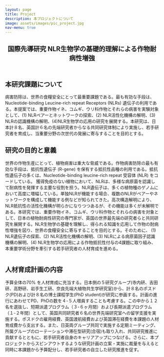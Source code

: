 ```yaml
---
layout: page
title: Project
description: 本プロジェクトについて
image: assets/images/pic_project.jpg
nav-menu: true
---
```


<!-- Main -->
<div id="main" class="alt">

<!-- One -->
<section id="one">
	<div class="inner">
		<header class="major">
			<h2>国際先導研究 NLR生物学の基礎的理解による作物耐病性増強</h2>
		</header>
		<!-- Content -->
		<h2 id="content">本研究課題について</h2>
		<p>病害防除は、世界の食糧安全にとって最重要課題である。最も有効な手段は、Nucleotide-binding Leucine-rich repeat Receptors (NLRs) 遺伝子の利用である。本提案では、重要作物イネ、コムギ、ウリ科作物とそれらの病害を実験対象として、(1) NLRペアーとネットワークの探索、(2) NLR活性化機構の解明、(3) NLRの認識機構の解明、(4)NLR生物学の応用の研究を展開する。本研究は、日本計８名、英国計６名の先端研究者からなる共同研究体制により実施し、若手研究者を育成し、当重要分野の次世代の発展に寄与することを目的とする。</p>
		<h2 id="content">研究の目的と意義</h2>
		<p>世界の作物生産にとって、植物病害は重大な脅威である。作物病害防除の最も有効な手段は、抵抗性遺伝子 (R-gene) を保有する抵抗性品種の利用である。抵抗性遺伝子の多くは、Nucleotide-binding leucine-rich repeat 受容体 (NLR) をコードしている。 獲得免疫のない植物において、NLRは、多様な病原菌を認識して耐病性を発揮する主要な役割を担う。NLR遺伝子は、多くの植物種のゲノムにおいて高度に増幅している。単独NLRが機能する場合、複数のNLRがペアーやネットワークを構成して機能する例などが知られてきた。高次構造解明により、NLR抵抗性の活性化機構が明らかになりつつあるが、その機能は多くが未解明である。本研究では、重要作物イネ、コムギ、ウリ科作物とそれらの病害を対象として、日本の植物耐病性研究の専門家が、英国の世界最先端の研究者らと共同研究を展開する。NLR生物学の基礎を理解し、得られる知識を応用して作物の耐病性増強を図り、世界の食糧安全に寄与することを目的とする。そのために、
		(1) NLR遺伝子の探索、(2) NLR活性化機構の解明、(3) NLRによる病原菌因子認識機構の解明、(4) NLR生物学の応用による作物抵抗性付与の4課題に取り組み、本重要学術分野を牽引する若手研究者の人材育成を進める。</p>
		<div class="row">
			<div class="1u"><p></p></div>
			<div class="10u"><span class="image fit"><img src="{% link assets/images/pic_intro.jpg %}" alt="" /></span></div>
			<div class="1u$"><p></p></div>
		</div>
		<h2 id="content">人材育成計画の内容</h2>
		<p>予算全体の70% を人材育成に充当する。日本側の５研究グループ(寺内研、吉田研、高野研、岩手生工研、奈良先端大植物共生学研究室)から、計８名のポスドク(PD)および計８名の博士課程学生(PhD student)が研究に参画する。計画の進行にあわせてPD、PhDの数を４-５人増員することも考慮する。この中から１２名を選抜し、短期派遣プログラム（３-６ヶ月間）および長期派遣プログラム（１-２年間）として、英国共同研究者６名の世界先端研究室への留学支援を実施する。ポスドクの雇用経費、英国渡航経費および英国滞在経費を本課題の人材育成費から支出する。また、日英両グループ共同で実施する定期ミーティング、所属グループのローテーションや滞在型研究(合宿)も取り入れ、共同研究推進に貢献するとともに、若手研究者自身のキャリアアップにつなげる。さらに、本プロジェクトからスピンアウトするような研究計画の立案・実施に裁量を与えると同時に本課題から予算配分し、若手研究者の自立した研究推進を促す。 </p>
		<div class="row">
			<div class="2u"><br></div>
			<div class="8u"><span class="image fit"><img src="{% link assets/images/pic_plan.jpg %}" alt="" /></span></div>
			<div class="2u$"><br></div>
		</div>
	</div>
</section>
</div>
